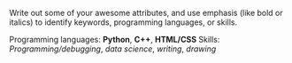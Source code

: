 Write out some of your awesome attributes, and use emphasis (like bold or italics) to identify keywords, programming languages, or skills. 

Programming languages:  **Python**, **C++**, **HTML/CSS**
Skills:  _Programming/debugging_, _data science_, _writing_, _drawing_
